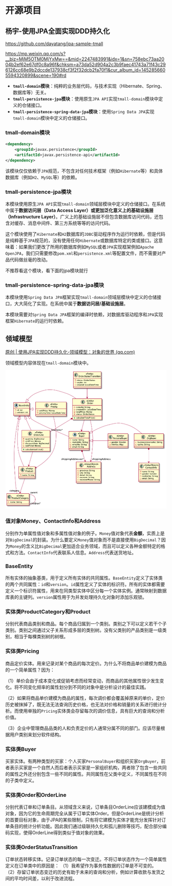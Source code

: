 # 开源项目

## 杨宇-使用JPA全面实现DDD持久化

https://github.com/dayatang/jpa-sample-tmall

https://mp.weixin.qq.com/s?__biz=MjM5OTM0MjYxMw==&mid=2247483991&idx=1&sn=758ebc73aa2004b2ef62e67df0c8a96f&chksm=a73da52d904a2c3b9faec41743a71f43c296126cc68e9b2dccde137938cf3f2f32dcb2fa70f1&cur_album_id=1452856605594320899&scene=190#rd

- **`tmall-domain`模块**：纯粹的业务层代码，与技术实现（Hibernate、Spring、数据库等）无关。
- **`tmall-persistence-jpa`模块**：使用原生`JPA API`实现`tmall-domain`模块中定义的仓储接口。
- **`tmall-persistence-spring-data-jpa`模块**：使用`Spring Data JPA`实现`tmall-domain`模块中定义的仓储接口。

### tmall-domain模块

```xml
<dependency>
    <groupId>javax.persistence</groupId>
    <artifactId>javax.persistence-api</artifactId>
</dependency>
```

该模块仅仅依赖于`JPA`规范，不包含对任何技术框架（例如`Hibernate`等）和具体数据库（例如`H2`、`MySQL`等）的依赖。

### tmall-persistence-jpa模块

本模块使用原生`JPA API`实现`tmall-domain`领域层模块中定义的仓储接口。在系统中属于**数据访问层（Data Access Layer）**或更加泛化意义上的**基础设施层（Infrastructure Layer）**。广义上的基础设施层不但包含数据库访问代码，还包含对缓存、消息中间件、第三方系统等等的访问代码。

这个模块使用了`Hibernate`和`H2`数据库的`JDBC`驱动程序作为运行时依赖，但是代码是纯粹基于`JPA`规范的，没有使用任何`Hibernate`或数据库特定的类或接口。这意味着：如果我们更改了所用的数据库例如`MySQL`或者`JPA`实现框架例如`Apache OpenJPA`，我们只需要修改`pom.xml`和`persistence.xml`等配置文件，而不需要对产品代码做丝毫的改动。

不推荐看这个模块，看下面的jpa模块就行

### tmall-persistence-spring-data-jpa模块

本模块使用`Spring Data JPA`框架实现`tmall-domain`领域层模块中定义的仓储接口，大大简化了实现。在系统中属于**数据访问层/基础设施层**。

本模块需要对`Spring Data JPA`框架的编译时依赖，对数据库驱动程序和`JPA`实现框架`Hibernate`的运行时依赖。

## 领域模型

[原创 | 使用JPA实现DDD持久化-领域模型：对象的世界 (qq.com)](https://mp.weixin.qq.com/s?__biz=MjM5OTM0MjYxMw==&mid=2247484169&idx=1&sn=fe956d37e0029d0ab9b233a5a9a495f5&chksm=a73da473904a2d6560c54f3950d99480af062f86c06631c3cdcf7c3f9bedf5cf5406637e7781&cur_album_id=1452856605594320899&scene=189#rd)

领域模型内容体现在`tmall-domain`模块中。

![图片](Untitled.assets/640)

### 值对象Money、ContactInfo和Address

分别作为单属性值对象和多属性值对象的例子。`Money`值对象代表**金额**，实质上是对`BigDecimal`的封装。为什么要定义`Money`值对象而不是直接使用`BigDecimal`？因为`Money`的含义比`BigDecimal`更加适合业务领域，而且可以定义各种金额特定的格式和方法。`ContactInfo`代表联系人信息。`Address`代表送货地址。

### BaseEntity

所有实体的抽象基类，用于定义所有实体的共同属性。`BaseEntity`定义了实体类的两个共同属性：`id`和`version`。`id`属性定义了实体的标识符。所有的实体都需要定义一个标识符属性，用来在同类型实体中区分每一个实体实例。通常映射到数据库表的主键列。`version`属性用于为并发处理持久化对象时添加乐观锁。

### 实体类ProductCategory和Product

分别代表商品类别和商品。每个商品归属到一个类别。类别之下可以定义若干个子类别。类别之间通过父子关系形成多层的类别树。没有父类别的产品类别是一级类别，相当于每棵类别树的树根。

### 实体类Pricing

商品定价实体。用来记录对某个商品的每次定价。为什么不将商品单价建模为商品的一个简单属性？因为：

（1）单价会由于成本变化或促销考虑而经常变动，而商品的其他属性很少发生变化。将不同变化频率的属性划分到不同的对象中是分析设计的最佳实践。

（2）如果将商品单价建模为商品的属性，每次调价都会覆盖掉原来的单价，定价历史被抹掉了，既无法无法查询历史价格，也无法对价格和销量的关系进行统计分析。而使用单独的`Pricing`实体类会存留每次的调价信息，具有巨大的查询和分析价值。

（3）企业中管理商品品类的人和负责定价的人通常分属不同的部门。应该尽量根据用户类别来划分软件结构。

### 实体类Buyer

买家实体。有两种类型的买家：个人买家`PersonalBuyer`和组织买家`OrgBuyer`，前者表示买家是一个自然人而后者表示买家是一家组织机构，两者除了包含一些共同的属性之外还分别包含一些不同的属性。共同属性在父类中定义，不同属性在不同的子类中定义。

### 实体类Order和OrderLine

分别代表订单和订单条目。从领域含义来说，订单条目OrderLine应该建模成为值对象，因为它的生命周期完全从属于订单实体Order。但是OrderLine是统计分析的首要目标对象，由于JPA的某些限制，只有将它建模为实体才能充分发挥针对订单条目的统计分析功能。因此我们通过级联持久化和孤儿删除等技巧，配合部分编码实现，使得OrderLine得到类似于值对象的效果。

### 实体类OrderStatusTransition

订单状态转移实体。记录订单状态的每一次变迁。不将订单状态作为一个简单属性定义在订单类中的原因是：
（1）我希望作为事务性数据的订单是不可变的。
（2）存留订单状态变迁的历史有助于未来的查询和分析，例如计算收款与发货之间的平均时间差，以利于改进流程。